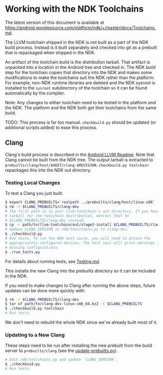 # Working with the NDK Toolchains

The latest version of this document is available at
https://android.googlesource.com/platform/ndk/+/master/docs/Toolchains.md.

The LLVM toolchain shipped in the NDK is not built as a part of the NDK build
process. Instead is it built separately and checked into git as a prebuilt that
is repackaged when shipped in the NDK.

An artifact of the toolchain build is the distribution tarball. That artifact is
unpacked into a location in the Android tree and checked in. The NDK build step
for the toolchain copies that directory into the NDK and makes some
modifications to make the toolchains suit the NDK rather than the platform.
For example, non-NDK runtime libraries are deleted and the NDK sysroot is
installed to the `sysroot` subdirectory of the toolchain so it can be found
automatically by the compiler.

Note: Any changes to either toolchain need to be tested in the platform *and*
the NDK. The platform and the NDK both get their toolchains from the same build.

TODO: This process is far too manual. `checkbuild.py` should be updated (or
additional scripts added) to ease this process.

## Clang

Clang's build process is described in the [Android LLVM Readme]. Note that Clang
cannot be built from the NDK tree. The output tarball is extracted to
`prebuilts/clang/host/$HOST/clang-$REVISION`. `checkbuild.py toolchain`
repackages this into the NDK out directory.

[Android LLVM Readme]: https://android.googlesource.com/toolchain/llvm_android/+/master/README.md

### Testing Local Changes

To test a Clang you just built:

```bash
$ export CLANG_PREBUILTS=`realpath ../prebuilts/clang/host/linux-x86`
$ rm -r $CLANG_PREBUILTS/clang-dev
# The first path is in your llvm-toolchain's out directory. If you have a
# tarball for the toolchain distribution, extract that to
# $CLANG_PREBUILTS/clang-dev instead.
$ cp -r path/to/llvm-toolchain/out/stage2-install $CLANG_PREBUILTS/clang-dev
# Update CLANG_VERSION in ndk/toolchains.py to clang-dev.
$ ./checkbuild.py
# Run tests. To run the NDK test suite, you will need to attach the
# appropriately configured devices. The test tool will print warnings for
# missing configurations.
$ ./run_tests.py
```

For details about running tests, see [Testing.md].

[Testing.md]: Testing.md

This installs the new Clang into the prebuilts directory so it can be included
in the NDK.

If you need to make changes to Clang after running the above steps, future
updates can be done more quickly with:

```bash
$ rm -r $CLANG_PREBUILTS/clang-dev
$ tar xf path/to/clang-dev-linux-x86_64.bz2 -C $CLANG_PREBUILTS
$ ./checkbuild.py toolchain
# Run tests.
```

We don't need to rebuild the whole NDK since we've already built most of it.

### Updating to a New Clang

These steps need to be run after installing the new prebuilt from the build
server to `prebuilts/clang` (see the [update-prebuilts.py]).

[update-prebuilts.py]: https://android.googlesource.com/toolchain/llvm_android/+/master/update-prebuilts.py

```bash
# Edit ndk/toolchains.py and update `CLANG_VERSION`.
$ ./checkbuid.py
# Run tests.
```
